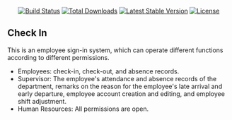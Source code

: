 <p align="center">
<a href="https://travis-ci.org/laravel/framework"><img src="https://travis-ci.org/laravel/framework.svg" alt="Build Status"></a>
<a href="https://packagist.org/packages/laravel/framework"><img src="https://poser.pugx.org/laravel/framework/d/total.svg" alt="Total Downloads"></a>
<a href="https://packagist.org/packages/laravel/framework"><img src="https://poser.pugx.org/laravel/framework/v/stable.svg" alt="Latest Stable Version"></a>
<a href="https://packagist.org/packages/laravel/framework"><img src="https://poser.pugx.org/laravel/framework/license.svg" alt="License"></a>
</p>

## Check In

This is an employee sign-in system, which can operate different functions according to different permissions.


- Employees: check-in, check-out, and absence records.
- Supervisor: The employee's attendance and absence records of the department, remarks on the reason for the employee's late arrival and early departure, employee account creation and editing, and employee shift adjustment.
- Human Resources: All permissions are open.

